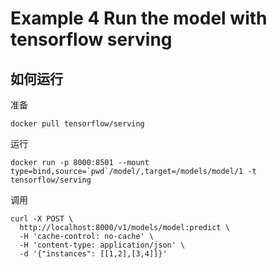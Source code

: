 # Example 4 Run the model with tensorflow serving

## 如何运行
准备
```
docker pull tensorflow/serving
```

运行
```
docker run -p 8000:8501 --mount type=bind,source=`pwd`/model/,target=/models/model/1 -t tensorflow/serving
```

调用
```
curl -X POST \
  http://localhost:8000/v1/models/model:predict \
  -H 'cache-control: no-cache' \
  -H 'content-type: application/json' \
  -d '{"instances": [[1,2],[3,4]]}'
```